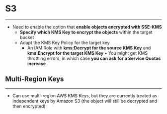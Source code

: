# S3
---

* Need to enable the option that **enable objects encrypted with SSE-KMS**
	* **Specify which KMS Key to encrypt the objects** within the target bucket
	* Adapt the KMS Key Policy for the target key
		* An IAM Role with **kms:Decrypt for the source KMS Key** and **kms:Encrypt for the target KMS Key**
• You might get KMS throttling errors, in which case **you can ask for a Service Quotas increase**

## Multi-Region Keys
---

* Can use multi-region AWS KMS Keys, but they are currently treated as independent keys by Amazon S3 (the object will still be decrypted and then encrypted)
